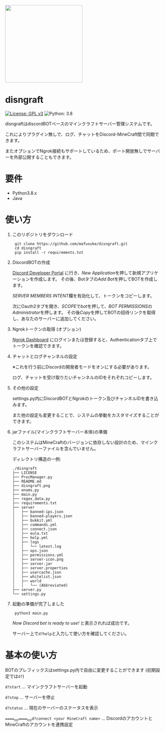 <img src="https://i.imgur.com/chUdF6x.png" width="250px">

# disngraft
[![License: GPL v3](https://img.shields.io/badge/License-GPLv3-blue.svg)](https://www.gnu.org/licenses/gpl-3.0)
![Python: 3.8](https://img.shields.io/badge/Python-3.8-blue)

disngraftはdiscordBOTベースのマインクラフトサーバー管理システムです。

これによりプラグイン無しで、ログ、チャットをDiscord-MineCraft間で同期できます。

またオプションでNgrok接続もサポートしているため、ポート開放無しでサーバーを外部公開することもできます。

# 要件
- Python3.8.x
- Java

# 使い方

1. このリポジトリをダウンロード
   ```shell script
    git clone https://github.com/mafusuke/disngraft.git
    cd disngraft
    pip install -r requirements.txt
   ```

2. DiscordBOTの作成

    [Discord Developer Portal](https://discord.com/developers/applications) に行き、*New Application*を押して新規アプリケーションを作成します。 
    その後、Botタブの*Add Bot*を押してBOTを作成します。
    
    *SERVER MEMBERS INTENT*欄を有効化して、トークンをコピーします。
    
    次にOauth2タブを開き、*SCOPE*で*bot*を押して、*BOT PERMISSIONS*の*Administrator*を押します。 その後*Copy*を押してBOTの招待リンクを取得し、あなたのサーバーに追加してください。    
    
3. Ngrokトークンの取得 (オプション)
    
    [Ngrok Dashboard](https://dashboard.ngrok.com/auth/your-authtoken) にログインまたは登録すると、Authenticationタブ上でトークンを確認できます。
    
4. チャットとログチャンネルの設定

    ※これを行う前にDiscordの開発者モードをオンにする必要があります。
    
    ログ、チャットを受け取りたいチャンネルのIDをそれぞれコピーします。
    
5. その他の設定
    
    settings.py内にDiscordBOTとNgrokのトークン及びチャンネルIDを書き込みます。
    
    また他の設定も変更することで、システムの挙動をカスタマイズすることができます。
    
6. jarファイル(マインクラフトサーバー本体)の準備
    
    このシステムはMineCraftのバージョンに依存しない設計のため、マインクラフトサーバーファイルを含んでいません。
    
    ディレクトリ構造の一例:

    ```
    ./disngraft
    ├── LICENSE
    ├── ProcManager.py
    ├── README.md
    ├── disngraft.png
    ├── enums.py
    ├── main.py
    ├── regex_data.py
    ├── requirements.txt
    ├── server
    │   ├── banned-ips.json
    │   ├── banned-players.json
    │   ├── bukkit.yml
    │   ├── commands.yml
    │   ├── connect.json
    │   ├── eula.txt
    │   ├── help.yml
    │   ├── logs
    │   │   └── latest.log
    │   ├── ops.json
    │   ├── permissions.yml
    │   ├── server-icon.png
    │   ├── server.jar
    │   ├── server.properties
    │   ├── usercache.json
    │   ├── whitelist.json
    │   ├── world
    │   │   └── (Abbreviated)
    ├── server.py
    └── settings.py
    ```
    
7. 起動の準備が完了しました
    
   ```shell script
    python3 main.py
   ```
   *Now Discord bot is ready to use!* と表示されれば成功です。
   
   サーバー上で`d?help`と入力して使い方を確認してください。
    
# 基本の使い方
BOTのプレフィックスはsettings.py内で自由に変更することができます (初期設定では`d?`)

`d?start` ... マインクラフトサーバーを起動

`d?stop` ... サーバーを停止

`d?status` ... 現在のサーバーのステータスを表示

**~~_``~~~~__~~~~__``_~~**`d?connect <your MineCraft name>` ... DiscordのアカウントとMineCraftのアカウントを連携設定
